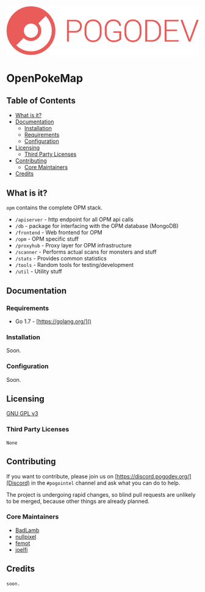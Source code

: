 [![POGODEV](https://github.com/pogodevorg/assets/blob/master/public/img/logo-github.png?raw=true)](https://pogodev.org)

# OpenPokeMap
## Table of Contents

* [What is it?](#what-is-it)
* [Documentation](#documentation)
  * [Installation](#installation)
  * [Requirements](#requirements)
  * [Configuration](#configuration)
* [Licensing](#licensing)
  * [Third Party Licenses](#third-party-licenses)
* [Contributing](#contributing)
  * [Core Maintainers](#core-maintainers)
* [Credits](#credits)

## What is it?
`opm` contains the complete OPM stack.
- `/apiserver` - http endpoint for all OPM api calls
- `/db` - package for interfacing with the OPM database (MongoDB)
- `/frontend` - Web frontend for OPM
- `/opm` - OPM specific stuff
- `/proxyhub` - Proxy layer for OPM infrastructure
- `/scanner` - Performs actual scans for monsters and stuff
- `/stats` - Provides common statistics
- `/tools` - Random tools for testing/development
- `/util` - Utility stuff 



## Documentation
### Requirements
- Go 1.7 - [https://golang.org/]()

### Installation
Soon.

### Configuration
Soon.

## Licensing
[GNU GPL v3](https://github.com/femot/blob/master/LICENSE)

### Third Party Licenses
    None

## Contributing
If you want to contribute, please join us on [https://discord.pogodev.org/](Discord)
in the `#pogointel` channel and ask what you can do to help.

The project is undergoing rapid changes, so blind pull requests are unlikely to be merged,
because other things are already planned.

### Core Maintainers

* [BadLamb](https://github.com/BadLamb)
* [nullpixel](https://github.com/nullpixel1)
* [femot](https://github.com/femot)
* [joelfi](https://github.com/joelfi)



## Credits
    soon.